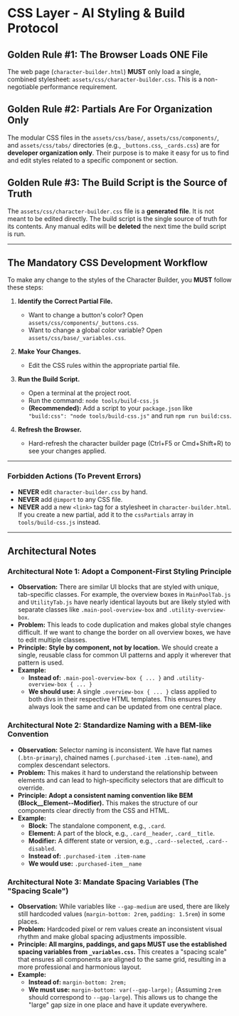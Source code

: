 # CSS Layer - AI Styling & Build Protocol

## Golden Rule #1: The Browser Loads ONE File

The web page (`character-builder.html`) **MUST** only load a single, combined stylesheet: `assets/css/character-builder.css`. This is a non-negotiable performance requirement.

## Golden Rule #2: Partials Are For Organization Only

The modular CSS files in the `assets/css/base/`, `assets/css/components/`, and `assets/css/tabs/` directories (e.g., `_buttons.css`, `_cards.css`) are for **developer organization only**. Their purpose is to make it easy for us to find and edit styles related to a specific component or section.

## Golden Rule #3: The Build Script is the Source of Truth

The `assets/css/character-builder.css` file is a **generated file**. It is not meant to be edited directly. The build script is the single source of truth for its contents. Any manual edits will be **deleted** the next time the build script is run.

---

## **The Mandatory CSS Development Workflow**

To make any change to the styles of the Character Builder, you **MUST** follow these steps:

1.  **Identify the Correct Partial File.**
    *   Want to change a button's color? Open `assets/css/components/_buttons.css`.
    *   Want to change a global color variable? Open `assets/css/base/_variables.css`.

2.  **Make Your Changes.**
    *   Edit the CSS rules within the appropriate partial file.

3.  **Run the Build Script.**
    *   Open a terminal at the project root.
    *   Run the command: `node tools/build-css.js`
    *   **(Recommended):** Add a script to your `package.json` like `"build:css": "node tools/build-css.js"` and run `npm run build:css`.

4.  **Refresh the Browser.**
    *   Hard-refresh the character builder page (Ctrl+F5 or Cmd+Shift+R) to see your changes applied.

---

### Forbidden Actions (To Prevent Errors)

-   **NEVER** edit `character-builder.css` by hand.
-   **NEVER** add `@import` to any CSS file.
-   **NEVER** add a new `<link>` tag for a stylesheet in `character-builder.html`. If you create a new partial, add it to the `cssPartials` array in `tools/build-css.js` instead.

---

## **Architectural Notes**

### **Architectural Note 1: Adopt a Component-First Styling Principle**

*   **Observation:** There are similar UI blocks that are styled with unique, tab-specific classes. For example, the overview boxes in `MainPoolTab.js` and `UtilityTab.js` have nearly identical layouts but are likely styled with separate classes like `.main-pool-overview-box` and `.utility-overview-box`.
*   **Problem:** This leads to code duplication and makes global style changes difficult. If we want to change the border on all overview boxes, we have to edit multiple classes.
*   **Principle:** **Style by component, not by location.** We should create a single, reusable class for common UI patterns and apply it wherever that pattern is used.
*   **Example:**
    *   **Instead of:** `.main-pool-overview-box { ... }` and `.utility-overview-box { ... }`
    *   **We should use:** A single `.overview-box { ... }` class applied to both divs in their respective HTML templates. This ensures they always look the same and can be updated from one central place.

### **Architectural Note 2: Standardize Naming with a BEM-like Convention**

*   **Observation:** Selector naming is inconsistent. We have flat names (`.btn-primary`), chained names (`.purchased-item .item-name`), and complex descendant selectors.
*   **Problem:** This makes it hard to understand the relationship between elements and can lead to high-specificity selectors that are difficult to override.
*   **Principle:** **Adopt a consistent naming convention like BEM (Block__Element--Modifier).** This makes the structure of our components clear directly from the CSS and HTML.
*   **Example:**
    *   **Block:** The standalone component, e.g., `.card`.
    *   **Element:** A part of the block, e.g., `.card__header`, `.card__title`.
    *   **Modifier:** A different state or version, e.g., `.card--selected`, `.card--disabled`.
    *   **Instead of:** `.purchased-item .item-name`
    *   **We would use:** `.purchased-item__name`

### **Architectural Note 3: Mandate Spacing Variables (The "Spacing Scale")**

*   **Observation:** While variables like `--gap-medium` are used, there are likely still hardcoded values (`margin-bottom: 2rem`, `padding: 1.5rem`) in some places.
*   **Problem:** Hardcoded pixel or rem values create an inconsistent visual rhythm and make global spacing adjustments impossible.
*   **Principle:** **All margins, paddings, and gaps MUST use the established spacing variables from `_variables.css`.** This creates a "spacing scale" that ensures all components are aligned to the same grid, resulting in a more professional and harmonious layout.
*   **Example:**
    *   **Instead of:** `margin-bottom: 2rem;`
    *   **We must use:** `margin-bottom: var(--gap-large);` (Assuming `2rem` should correspond to `--gap-large`). This allows us to change the "large" gap size in one place and have it update everywhere.
